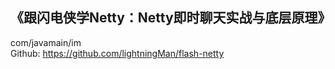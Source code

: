 
## 《跟闪电侠学Netty：Netty即时聊天实战与底层原理》    
com/javamain/im              
Github: https://github.com/lightningMan/flash-netty         

